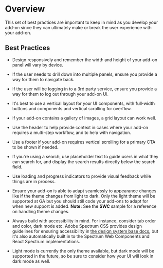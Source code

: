 # Overview
This set of best practices are important to keep in mind as you develop your add-on since they can ultimately make or break the user experience with your add-on.

## Best Practices

- Design responsively and remember the width and height of your add-on panel will vary by device. 

- If the user needs to drill down into multiple panels, ensure you provide a way for them to navigate back.

- If the user will be logging in to a 3rd party service, ensure you provide a way for them to log out through your add-on UI.

- It's best to use a vertical layout for your UI components, with full-width buttons and components and vertical scrolling for overflow.

- If your add-on contains a gallery of images, a grid layout can work well.

- Use the header to help provide context in cases where your add-on requires a multi-step workflow, and to help with navigation.

- Use a footer if your add-on requires vertical scrolling for a primary CTA to be shown if needed.

- If you're using a search, use placeholder text to guide users in what they can search for, and display the search results directly below the search field.

- Use loading and progress indicators to provide visual feedback while things are in process. 

- Ensure your add-on is able to adapt seamlessly to appearance changes like if the theme changes from light to dark. Only the light theme will be supported at GA but you should still code your add-ons to adapt for when new support is added. **Note:** See the **SWC** sample for a reference on handling theme changes.

- Always build with accessibility in mind. For instance, consider tab order and color, dark mode etc. Adobe Spectrum CSS provides design guidelines for ensuring accessibility in [the design system base docs](https://spectrum.adobe.com/), but it's also automatically built in to the Spectrum Web Components and React Spectrum implementations. 
- Light mode is currently the only theme available, but dark mode will be supported in the future, so be sure to consider how your UI will look in dark mode as well.
